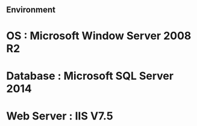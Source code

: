 ## Environment
# OS : Microsoft Window Server 2008 R2
# Database : Microsoft SQL Server 2014
# Web Server : IIS V7.5
